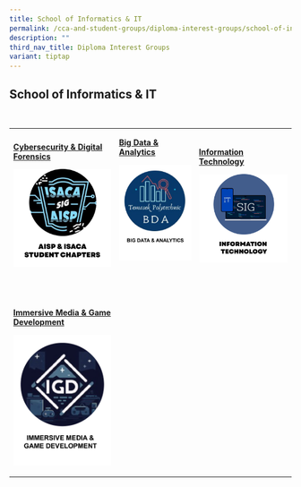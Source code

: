 ```yaml
---
title: School of Informatics & IT
permalink: /cca-and-student-groups/diploma-interest-groups/school-of-informatics-and-it/
description: ""
third_nav_title: Diploma Interest Groups
variant: tiptap
---
```

<h2>School of Informatics &amp; IT</h2>
<p>&nbsp;&nbsp;&nbsp; &nbsp;&nbsp;&nbsp;&nbsp;&nbsp;&nbsp;&nbsp; &nbsp;&nbsp;&nbsp;&nbsp;&nbsp;&nbsp;&nbsp;&nbsp;&nbsp;&nbsp;&nbsp;
&nbsp;&nbsp;&nbsp;&nbsp;&nbsp;&nbsp;&nbsp;&nbsp;&nbsp;&nbsp;&nbsp; &nbsp;&nbsp;&nbsp;&nbsp;&nbsp;&nbsp;&nbsp;&nbsp;&nbsp;&nbsp;&nbsp;
&nbsp;&nbsp;&nbsp;&nbsp;&nbsp;&nbsp; &nbsp; &nbsp;&nbsp;&nbsp;&nbsp;&nbsp;&nbsp;&nbsp;
&nbsp; &nbsp;&nbsp;&nbsp;&nbsp;&nbsp;&nbsp;&nbsp;&nbsp;&nbsp;&nbsp; &nbsp;&nbsp;&nbsp;&nbsp;&nbsp;&nbsp;&nbsp;&nbsp;&nbsp;&nbsp;&nbsp;
&nbsp;&nbsp;&nbsp;&nbsp;&nbsp;&nbsp;&nbsp; &nbsp;&nbsp;&nbsp;</p>
<table style="minWidth: 75px">
<colgroup>
<col>
<col>
<col>
</colgroup>
<tbody>
<tr>
<td rowspan="1" colspan="1">
<p><strong><a href="https://www.instagram.com/tpcdfsig/" rel="noopener noreferrer nofollow" target="_blank">Cybersecurity &amp; Digital Forensics</a></strong>
</p>
<div class="isomer-image-wrapper">
<img style="display:block;margin-left:auto;margin-right:auto;" height="auto" width="100%" alt="AISP &amp; ISACA" src="/images/IIT/AISP &amp; ISACA_button-01.png">
</div>
<p>&nbsp;&nbsp;&nbsp;&nbsp;&nbsp;&nbsp;&nbsp;&nbsp;&nbsp;&nbsp;&nbsp;&nbsp;&nbsp;&nbsp;&nbsp;&nbsp;&nbsp;&nbsp;&nbsp;
&nbsp;&nbsp;&nbsp;&nbsp;&nbsp;&nbsp;&nbsp;&nbsp;&nbsp;&nbsp;&nbsp;&nbsp;&nbsp;&nbsp;&nbsp;&nbsp;</p>
</td>
<td rowspan="1" colspan="1">
<p><strong><a href="https://www.instagram.com/tp.bda" rel="noopener noreferrer nofollow" target="_blank">Big Data &amp; Analytics</a></strong>
</p>
<p></p>
<div class="isomer-image-wrapper">
<img style="width: 100%" height="auto" width="100%" alt="" src="/images/Interest Groups/Logos_for_Web_08.png">
</div>
<p>&nbsp;&nbsp;&nbsp;&nbsp;&nbsp;&nbsp;&nbsp;&nbsp;&nbsp;&nbsp;&nbsp;&nbsp;&nbsp;&nbsp;&nbsp;&nbsp;&nbsp;&nbsp;&nbsp;
&nbsp;&nbsp;&nbsp;&nbsp;&nbsp;&nbsp;&nbsp;&nbsp;&nbsp;&nbsp;&nbsp;&nbsp;&nbsp;&nbsp;&nbsp;
&nbsp;</p>
</td>
<td rowspan="1" colspan="1">
<p><strong><a href="https://www.instagram.com/tp.itsig/" rel="noopener noreferrer nofollow" target="_blank">Information Technology</a></strong>
</p>
<div class="isomer-image-wrapper">
<img style="display:block;margin-left:auto;margin-right:auto;" height="auto" width="100%" alt="Information Technology Student Interest Group" src="/images/IIT/IT_button-01.png">
</div>
<p>&nbsp;&nbsp;&nbsp;&nbsp;&nbsp;&nbsp;&nbsp;&nbsp;&nbsp;&nbsp;&nbsp;&nbsp;&nbsp;&nbsp;&nbsp;&nbsp;&nbsp;&nbsp;&nbsp;
&nbsp;&nbsp;&nbsp;&nbsp;&nbsp;&nbsp;&nbsp;&nbsp;&nbsp;&nbsp;&nbsp;&nbsp;&nbsp;&nbsp;&nbsp;
&nbsp;</p>
</td>
</tr>
<tr>
<td rowspan="1" colspan="1">
<p><strong><a href="https://www.instagram.com/igd_sig/" rel="noopener noreferrer nofollow" target="_blank">Immersive Media &amp; Game Development</a></strong>
</p>
<div class="isomer-image-wrapper">
<img style="width: 100%" height="auto" width="100%" alt="" src="/images/Interest Groups/Logos_for_Web_02.png">
</div>
<p></p>
</td>
<td rowspan="1" colspan="1">
<p></p>
</td>
<td rowspan="1" colspan="1">
<p></p>
</td>
</tr>
</tbody>
</table>
<p></p>